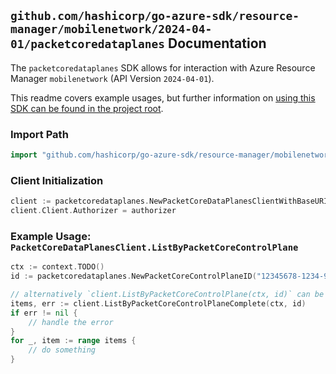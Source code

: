 
## `github.com/hashicorp/go-azure-sdk/resource-manager/mobilenetwork/2024-04-01/packetcoredataplanes` Documentation

The `packetcoredataplanes` SDK allows for interaction with Azure Resource Manager `mobilenetwork` (API Version `2024-04-01`).

This readme covers example usages, but further information on [using this SDK can be found in the project root](https://github.com/hashicorp/go-azure-sdk/tree/main/docs).

### Import Path

```go
import "github.com/hashicorp/go-azure-sdk/resource-manager/mobilenetwork/2024-04-01/packetcoredataplanes"
```


### Client Initialization

```go
client := packetcoredataplanes.NewPacketCoreDataPlanesClientWithBaseURI("https://management.azure.com")
client.Client.Authorizer = authorizer
```


### Example Usage: `PacketCoreDataPlanesClient.ListByPacketCoreControlPlane`

```go
ctx := context.TODO()
id := packetcoredataplanes.NewPacketCoreControlPlaneID("12345678-1234-9876-4563-123456789012", "example-resource-group", "packetCoreControlPlaneValue")

// alternatively `client.ListByPacketCoreControlPlane(ctx, id)` can be used to do batched pagination
items, err := client.ListByPacketCoreControlPlaneComplete(ctx, id)
if err != nil {
	// handle the error
}
for _, item := range items {
	// do something
}
```
